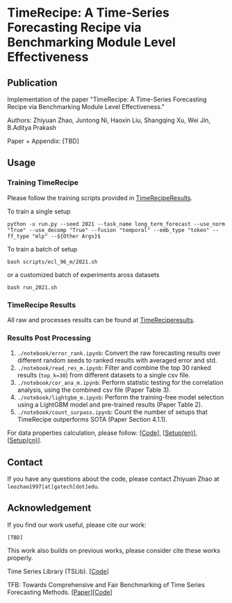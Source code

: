 # TimeRecipe: A Time-Series Forecasting Recipe via Benchmarking Module Level Effectiveness

## Publication

Implementation of the paper "TimeRecipe: A Time-Series Forecasting Recipe via Benchmarking Module Level Effectiveness."

Authors: Zhiyuan Zhao, Juntong Ni, Haoxin Liu, Shangqing Xu, Wei Jin, B.Aditya Prakash

Paper + Appendix: [TBD]

## Usage

### Training TimeRecipe

Please follow the training scripts provided in [TimeRecipeResults](https://github.com/AdityaLab/TimeRecipeResults).

To train a single setup

```
python -u run.py --seed 2021 --task_name long_term_forecast --use_norm "True" --use_decomp "True" --fusion "temporal" --emb_type "token" --ff_type "mlp" --${Other Args}$
```

To train a batch of setup

```
bash scripts/ecl_96_m/2021.sh 
```

or a customized batch of experiments aross datasets

```
bash run_2021.sh
```

### TimeRecipe Results

All raw and processes results can be found at [TimeReciperesults](https://github.com/AdityaLab/TimeRecipeResults).

### Results Post Processing

1. `./notebook/error_rank.ipynb`: Convert the raw forecasting results over different random seeds to ranked results with averaged error and std.
2. `./notebook/read_res_m.ipynb`: Filter and combine the top 30 ranked results (`top_k=30`) from different datasets to a single csv file.
3. `./notebook/cor_ana_m.ipynb`: Perform statistic testing for the correlation analysis, using the combined csv file (Paper Table 3).
4. `./notebook/lightgbm_m.ipynb`: Perform the training-free model selection using a LightGBM model and pre-trained results (Paper Table 2).
5. `./notebook/count_surpass.ipynb`: Count the number of setups that TimeRecipe outperforms SOTA (Paper Section 4.1.1).

For data properties calculation, please follow: [[Code](https://github.com/decisionintelligence/TFB/tree/master/characteristics_extractor)], [[Setup(en)](https://github.com/decisionintelligence/TFB/blob/master/characteristics_extractor/Readme_en.md)], [[Setup(cn)](https://github.com/decisionintelligence/TFB/blob/master/characteristics_extractor/Readme_chn.md)].

## Contact

If you have any questions about the code, please contact Zhiyuan Zhao at `leozhao1997[at]gatech[dot]edu`.


## Acknowledgement

If you find our work useful, please cite our work:

```
[TBD]
```

This work also builds on previous works, please consider cite these works properly.

Time Series Library (TSLib). [[Code](https://github.com/thuml/Time-Series-Library)]

TFB: Towards Comprehensive and Fair Benchmarking of Time Series Forecasting Methods. [[Paper](https://arxiv.org/abs/2403.20150)][[Code](https://github.com/decisionintelligence/TFB)]

